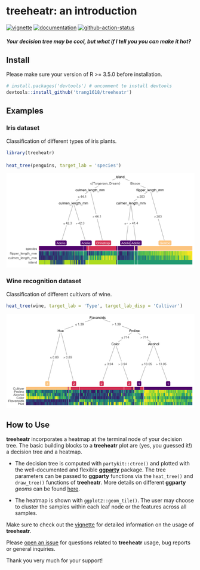 **treeheatr**: an introduction
================

[![vignette](https://img.shields.io/badge/-Vignette-green?style=flat-square&logo=spinnaker)](https://trang1618.github.io/treeheatr/articles/explore.html)
[![documentation](https://img.shields.io/badge/-Documentation-purple?style=flat-square&logo=read-the-docs)](https://trang1618.github.io/treeheatr/reference/)
[![github-action-status](https://img.shields.io/github/workflow/status/trang1618/treeheatr/R-CMD-check?style=flat-square&logo=github)](https://github.com/trang1618/treeheatr/actions)

#### *Your decision tree may be cool, but what if I tell you you can make it hot?*

## Install

Please make sure your version of R \>= 3.5.0 before installation.

``` r
# install.packages('devtools') # uncomment to install devtools
devtools::install_github('trang1618/treeheatr')
```

## Examples

### Iris dataset

Classification of different types of iris plants.

``` r
library(treeheatr)

heat_tree(penguins, target_lab = 'species')
```

![](man/figures/unnamed-chunk-3-1.png)<!-- -->

### Wine recognition dataset

Classification of different cultivars of wine.

``` r
heat_tree(wine, target_lab = 'Type', target_lab_disp = 'Cultivar')
```

![](man/figures/unnamed-chunk-4-1.png)<!-- -->

## How to Use

**treeheatr** incorporates a heatmap at the terminal node of your
decision tree. The basic building blocks to a **treeheatr** plot are
(yes, you guessed it\!) a decision tree and a heatmap.

  - The decision tree is computed with `partykit::ctree()` and plotted
    with the well-documented and flexible
    [**ggparty**](https://cran.r-project.org/package=ggparty/) package.
    The tree parameters can be passed to **ggparty** functions via the
    `heat_tree()` and `draw_tree()` functions of **treeheatr**. More
    details on different **ggparty** *geoms* can be found
    [here](https://github.com/martin-borkovec/ggparty).

  - The heatmap is shown with `ggplot2::geom_tile()`. The user may
    choose to cluster the samples within each leaf node or the features
    across all samples.

Make sure to check out the
[vignette](https://trang1618.github.io/treeheatr/articles/explore.html)
for detailed information on the usage of **treeheatr**.

Please [open an
issue](https://github.com/trang1618/treeheatr/issues/new) for questions
related to **treeheatr** usage, bug reports or general inquiries.

Thank you very much for your support\!
